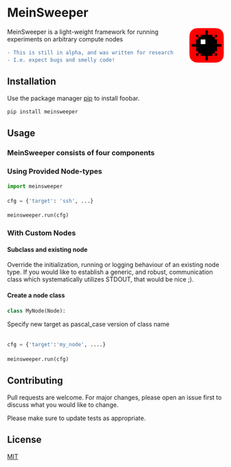 # MeinSweeper
<img src="logo.png" align="right"
     alt="Minesweeper image taken from https://www.pngwing.com/en/free-png-vxhwi" width="80" height="80">

MeinSweeper is a light-weight framework for running experiments on arbitrary compute nodes

```diff
- This is still in alpha, and was written for research
- I.e. expect bugs and smelly code!
```

## Installation
Use the package manager [pip](https://pip.pypa.io/en/stable/) to install foobar.

```bash
pip install meinsweeper
```

## Usage
### MeinSweeper consists of four components
### Using Provided Node-types
```python
import meinsweeper

cfg = {'target': 'ssh', ...}

meinsweeper.run(cfg)
```


### With Custom Nodes
#### Subclass and existing node
Override the initialization, running or logging behaviour of an existing node type.
If you would like to establish a generic, and robust, communication class which systematically utilizes STDOUT, that would be nice ;).

#### Create a node class
```python
class MyNode(Node):


```

Specify new target as pascal_case version of class name 

```python

cfg = {'target':'my_node', ....}

meinsweeper.run(cfg)

```

## Contributing
Pull requests are welcome. For major changes, please open an issue first to discuss what you would like to change.

Please make sure to update tests as appropriate.

## License
[MIT](https://choosealicense.com/licenses/mit/)